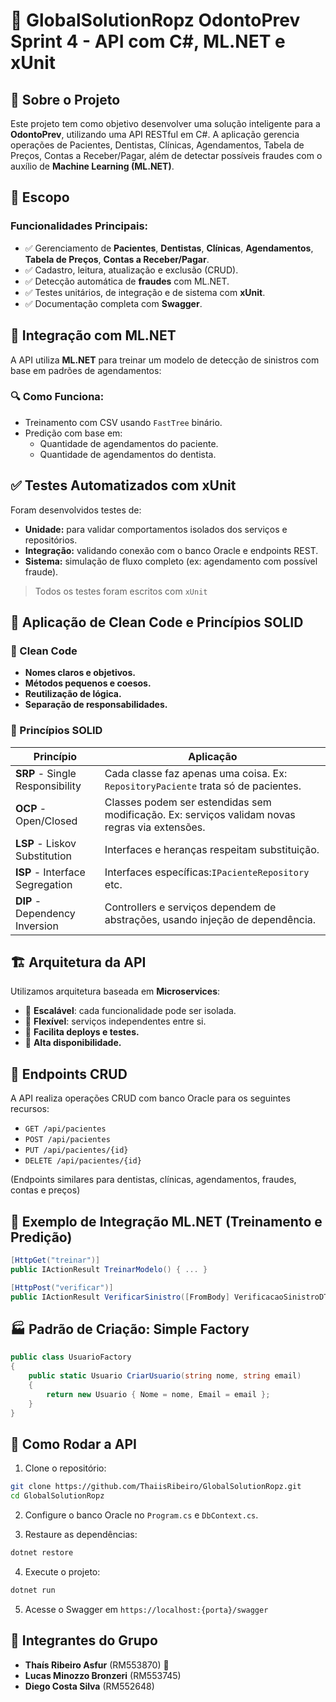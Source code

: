 # 🦷 GlobalSolutionRopz OdontoPrev Sprint 4 - API com C#, ML.NET e xUnit

## 📖 Sobre o Projeto

Este projeto tem como objetivo desenvolver uma solução inteligente para a **OdontoPrev**, utilizando uma API RESTful em C#. A aplicação gerencia operações de Pacientes, Dentistas, Clínicas, Agendamentos, Tabela de Preços, Contas a Receber/Pagar, além de detectar possíveis fraudes com o auxílio de **Machine Learning (ML.NET)**.
## 📐 Escopo

### Funcionalidades Principais:

- ✅ Gerenciamento de **Pacientes**, **Dentistas**, **Clínicas**, **Agendamentos**, **Tabela de Preços**, **Contas a Receber/Pagar**.
- ✅ Cadastro, leitura, atualização e exclusão (CRUD).
- ✅ Detecção automática de **fraudes** com ML.NET.
- ✅ Testes unitários, de integração e de sistema com **xUnit**.
- ✅ Documentação completa com **Swagger**.

## 🧠 Integração com ML.NET 

A API utiliza **ML.NET** para treinar um modelo de detecção de sinistros com base em padrões de agendamentos:

### 🔍 Como Funciona:
- Treinamento com CSV usando `FastTree` binário.
- Predição com base em:
  - Quantidade de agendamentos do paciente.
  - Quantidade de agendamentos do dentista.

## ✅ Testes Automatizados com xUnit

Foram desenvolvidos testes de:
- **Unidade:** para validar comportamentos isolados dos serviços e repositórios.
- **Integração:** validando conexão com o banco Oracle e endpoints REST.
- **Sistema:** simulação de fluxo completo (ex: agendamento com possível fraude).

> Todos os testes foram escritos com `xUnit` 

## 🧼 Aplicação de Clean Code e Princípios SOLID

### 🧹 Clean Code

- **Nomes claros e objetivos.**
- **Métodos pequenos e coesos.**
- **Reutilização de lógica.**
- **Separação de responsabilidades.**

### 🧱 Princípios SOLID

| Princípio | Aplicação |
|----------|-----------|
| **SRP** - Single Responsibility | Cada classe faz apenas uma coisa. Ex: `RepositoryPaciente` trata só de pacientes. |
| **OCP** - Open/Closed | Classes podem ser estendidas sem modificação. Ex: serviços validam novas regras via extensões. |
| **LSP** - Liskov Substitution | Interfaces e heranças respeitam substituição. |
| **ISP** - Interface Segregation | Interfaces específicas:`IPacienteRepository` etc. |
| **DIP** - Dependency Inversion | Controllers e serviços dependem de abstrações, usando injeção de dependência. |

## 🏗️ Arquitetura da API

Utilizamos arquitetura baseada em **Microservices**:

- 🔹 **Escalável**: cada funcionalidade pode ser isolada.
- 🔹 **Flexível**: serviços independentes entre si.
- 🔹 **Facilita deploys e testes.**
- 🔹 **Alta disponibilidade.**

## 📌 Endpoints CRUD

A API realiza operações CRUD com banco Oracle para os seguintes recursos:

- `GET /api/pacientes`
- `POST /api/pacientes`
- `PUT /api/pacientes/{id}`
- `DELETE /api/pacientes/{id}`

(Endpoints similares para dentistas, clínicas, agendamentos, fraudes, contas e preços)

## 🧪 Exemplo de Integração ML.NET (Treinamento e Predição)

```csharp
[HttpGet("treinar")]
public IActionResult TreinarModelo() { ... }

[HttpPost("verificar")]
public IActionResult VerificarSinistro([FromBody] VerificacaoSinistroDTO entrada) { ... }
```

## 🏭 Padrão de Criação: Simple Factory

```csharp
public class UsuarioFactory
{
    public static Usuario CriarUsuario(string nome, string email)
    {
        return new Usuario { Nome = nome, Email = email };
    }
}
```

## 🚀 Como Rodar a API

1. Clone o repositório:
```bash
git clone https://github.com/ThaiisRibeiro/GlobalSolutionRopz.git
cd GlobalSolutionRopz
```

2. Configure o banco Oracle no `Program.cs` e `DbContext.cs`.

3. Restaure as dependências:
```bash
dotnet restore
```

4. Execute o projeto:
```bash
dotnet run
```

5. Acesse o Swagger em `https://localhost:{porta}/swagger`

## 👥 Integrantes do Grupo

- **Thaís Ribeiro Asfur** (RM553870) 🎯  
- **Lucas Minozzo Bronzeri** (RM553745)  
- **Diego Costa Silva** (RM552648)

